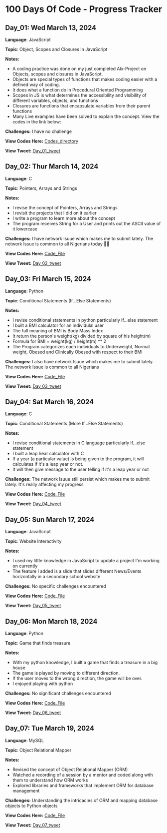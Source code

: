 # 100 Days Of Code -  Progress Tracker

## Day_01: Wed March 13, 2024 

**Language**: JavaScript

**Topic**:  Object, Scopes and Closures In JavaScript

**Notes:**

- A coding practice was done on my just completed Alx-Project on Objects, scopes and closures in JavaScript.
- Objects are special types of functions that makes coding easier with a defined way of coding.  
- It does what a function do in Procedural Oriented Programming
- Scopes in JS is what determines the accessibility and visibility of different variables, objects, and functions
- Closures are functions that encapsulate variables from their parent functions
- Many Live examples have been solved to explain the concept. View the codes in the link below:

**Challenges:**
I have no challenge

**View Codes Here:** [Codes_directory](https://github.com/Sobilo34/my_practice/tree/main/Javascipt/Day_01_100DaysOfCode_javascript)

**View Tweet:** [Day_01_tweet](https://twitter.com/sobil56/status/1768012295915860385?t=sb10jrPu8egsCjnSUQFI8g&s=19)


## Day_02: Thur March 14, 2024 

**Language**: C

**Topic**:  Pointers, Arrays and Strings

**Notes:**

- I revise the concept of Pointers, Arrays and Strings
- I revisit the projects that I did on it earlier 
-  I write a program to learn more about the concept
-  The program receives String for a User and prints out the ASCII value of it lowercase

**Challenges:**
I have network Isuue which makes me to submit lately. The network Issue is common to all Nigerians today 🤦‍♂️

**View Codes Here:** [Code_File](https://github.com/Sobilo34/my_practice/blob/main/C-Language/Day_02_100DaysOfCode.c)

**View Tweet:** [Day_02_tweet](https://twitter.com/sobil56/status/1768459804375204035?t=SzJhkt16QjD0Ryl5hEehRw&s=19)



## Day_03: Fri March 15, 2024 

**Language**: Python

**Topic**: Conditional Statements (If...Else Statements)

**Notes:**

- I revise conditional statements in python particularly If...else statement
- I built a BMI calculator for an individulal user
- The full meaning of BMI is Body Mass Index
- It return the person's weight(kg) divided by square of his height(m)
- Formula for BMI = weight(kg) / height(m) ** 2
- The Program categorizes each individuals to Underweight, Normal weight, Obesed and Clinically Obesed with respect to their BMI 

**Challenges:**
I also have network Isuue which makes me to submit lately. The network Issue is common to all Nigerians

**View Codes Here:** [Code_File](https://github.com/Sobilo34/my_practice/blob/main/Python/Day_03_100DaysOfCode.py)

**View Tweet:** [Day_03_tweet](https://twitter.com/sobil56/status/1768759056473174436?t=KvzaEann3kt2gyfMdMjWyA&s=19)


## Day_04: Sat March 16, 2024 

**Language**: C

**Topic**: Conditional Statements (More If...Else Statements)

**Notes:**

- I revise conditional statements in C language particularly If...else statement
- I built a leap hear calculator with C
- If a year (a particular value) is being given to the program, it will calculates if it's a leap year or not.
- It will then give message to the user telling if it's a leap year or not 

**Challenges:**
The network Isuue still persist which makes me to submit lately. It's really affecting my progress 

**View Codes Here:** [Code_File](https://github.com/Sobilo34/my_practice/blob/main/Python/Day_03_100DaysOfCode.py)

**View Tweet:** [Day_04_tweet](https://twitter.com/sobil56/status/1768759056473174436?t=KvzaEann3kt2gyfMdMjWyA&s=19)


## Day_05: Sun March 17, 2024 

**Language**: JavaScript 

**Topic**: Website Interactivity 

**Notes:**

- I used my little knowledge in JavaScript to update a project I'm working on currently 
- The feature I added is a slide that slides different News/Events horizontally in a secondary school website 

**Challenges:**
No specific challenges encountered

**View Codes Here:**
[Code_File](https://github.com/Sobilo34/Crescent_MVP/blob/main/index.js)

**View Tweet:** [Day_05_tweet](https://twitter.com/sobil56/status/1769637031326413000?t=ElK7cEmrYANBxVNqEDigrA&s=19)

## Day_06: Mon March 18, 2024 

**Language**: Python

**Topic**: Game that finds treasure 

**Notes:**

- With my python knowledge, I built a game that finds a treasure in a big house
- The game is played by moving to different direction.
- If the user moves to the wrong direction, the game will be over.
- I enjoyed playing with python 

**Challenges:**
No significant challenges encountered

**View Codes Here:** [Code_File](https://github.com/Sobilo34/my_practice/tree/main/Javascript/Day_06_100DaysOfCode_javascript)

**View Tweet:** [Day_06_tweet](https://twitter.com/sobil56/status/1769864789738627261?t=p6ZfazTqDNw2DYTaIvdjlQ&s=19)

## Day_07: Tue March 19, 2024 

**Language**: MySQL

**Topic**: Object Relational Mapper

**Notes:**

- Revised the concept of Object Relational Mapper (ORM)
- Watched a recording of a session by a mentor and coded along with them to understand how ORM works
- Explored libraries and frameworks that implement ORM for database management

**Challenges:**
Understanding the intricacies of ORM and mapping database objects to Python objects

**View Codes Here:** [Code_File](https://github.com/Sobilo34/my_practice/tree/main/MySQL/Day_07_100DaysOfCode_SQL)

**View Tweet:** [Day_07_tweet](https://twitter.com/sobil56/status/1770204351178354918?t=TK7HOGnN9p5rQtFb64aVHA&s=19)







